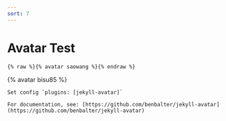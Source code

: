 ```yaml
---
sort: 7
---
```


# Avatar Test

```
{% raw %}{% avatar saowang %}{% endraw %}
```

{% avatar bisu85 %}

```tip
Set config `plugins: [jekyll-avatar]`

For documentation, see: [https://github.com/benbalter/jekyll-avatar](https://github.com/benbalter/jekyll-avatar)
```
